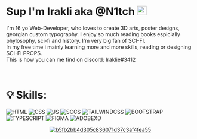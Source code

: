 <h1 class="center"> Sup I'm Irakli aka @N1tch <img alt="wave" src="https://media.giphy.com/media/hvRJCLFzcasrR4ia7z/giphy.gif" width="25px"></h1>

<p>
    I'm 16 yo Web-Developer, who loves to create 3D arts, poster designs, georgian custom typography. I enjoy so much reading books espicially phylosophy, sci-fi and history. I'm very big fan of SCI-FI.<br>
  In my free time i mainly learning more and more skills, reading or designing SCI-FI PROPS. <br>
  This is how you can me find on discord: Iraklie#3412
</p>
<br>

<h1>💡 Skills:</h1>

![HTML](https://img.shields.io/badge/-HTML-9900e1?style=flat&logo=HTML5)
![CSS](https://img.shields.io/badge/-CSS3-9900e1?style=flat&logo=css3)
![JS](https://img.shields.io/badge/-Javascript-9900e1?style=flat&logo=javascript)
![SCCS](https://img.shields.io/badge/-SASS-9900e1?style=flat&logo=SASS)
![TAILWINDCSS](https://img.shields.io/badge/-TAILWIND-9900e1?style=flat&logo=tailwindcss)
![BOOTSTRAP](https://img.shields.io/badge/-BOOTSTRAP-9900e1?style=flat&logo=bootstrap)
![TYPESCRIPT](https://img.shields.io/badge/-TYPESCRIPT-9900e1?style=flat&logo=TYPESCRIPT)
![FIGMA](https://img.shields.io/badge/-FIGMA-9900e1?style=flat&logo=figma)
![ADOBEXD](https://img.shields.io/badge/-ADOBEXD-9900e1?style=flat&logo=Adobexd)

<div align="center">
<a href='https://postimg.cc/ns7h65Wn' target='_blank'><img src='https://i.postimg.cc/ns7h65Wn/b5fb2bb4d305c836071d37c3af4fea55.gif' border='0' alt='b5fb2bb4d305c836071d37c3af4fea55'/></a>
</div>
